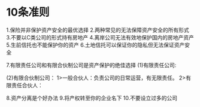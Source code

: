 # 10条准则
1.保险并非保护资产安全的最优选择
2.两种常见的无法保障资产安全的所有形式
3.不要以C类公司的形式持有房地产
4.离岸公司无法有效地保护国内的房地产资产
5.生前信托也不能保护你的资产
6.土地信托可以保证你的隐私但无法保证资产安全

7.有限责任公司和有限合伙制公司是资产保护的绝佳选择
  (1)有限责任公司:
    
  (2)有限合伙制公司：
    1>一般合伙人：负责公司的日常运营，有无限责任。
    2>有限责任合伙人：

8.资产分离是个好办法
9.将产权转至你的企业名下
10.不要设立过多的公司